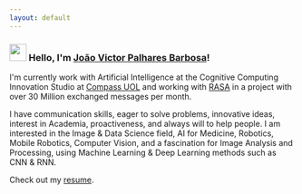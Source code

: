 ```yaml
---
layout: default
---
```

### <img src="https://media.giphy.com/media/hvRJCLFzcasrR4ia7z/giphy.gif" width="30px"> Hello, I'm [João Victor Palhares Barbosa](https://www.linkedin.com/in/joao-palhares/)!

I'm currently work with Artificial Intelligence at the
Cognitive Computing Innovation Studio at [Compass UOL](https://compass.uol/) and working with [RASA](https://rasa.com/) in a project with
over 30 Million exchanged messages per month.

I have communication skills, eager to solve problems, innovative ideas, interest in Academia,
proactiveness, and always will to help people. I am interested in the Image & Data
Science field, AI for Medicine, Robotics, Mobile Robotics, Computer Vision, and a fascination for
Image Analysis and Processing, using Machine Learning & Deep Learning methods such as CNN &
RNN.

Check out my [resume](./assets/src/resume.pdf).
